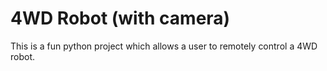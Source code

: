 # 4WD Robot (with camera)

This is a fun python project which allows a user to remotely control a 4WD robot.
